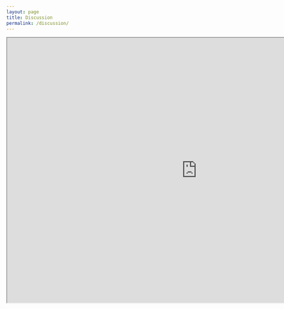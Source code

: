 ```yaml
---
layout: page
title: Discussion
permalink: /discussion/
---
```

<p>
<iframe border="0" height="700" src="https://travel-in-wjp20.forumotion.com" width="1000"></iframe>
</p>
